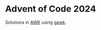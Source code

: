 # Advent of Code 2024

Solutions in [AWK](https://en.wikipedia.org/wiki/AWK) using [gawk](https://www.gnu.org/software/gawk/manual/).
